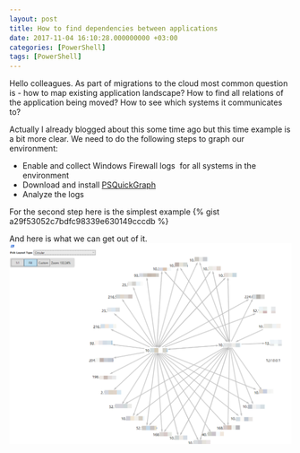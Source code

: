 ```yaml
---
layout: post
title: How to find dependencies between applications
date: 2017-11-04 16:10:28.000000000 +03:00
categories: [PowerShell]
tags: [PowerShell]
---
```

Hello colleagues. As part of migrations to the cloud most common question is - how to map existing application landscape? How to find all relations of the application being moved? How to see which systems it communicates to?</p>
Actually I already blogged about this some time ago but this time example is a bit more clear. We need to do the following steps to graph our environment:

- Enable and collect Windows Firewall logs  for all systems in the environment</li>
- Download and install [PSQuickGraph](https://www.powershellgallery.com/packages/PSQuickGraph/1.1)
- Analyze the logs


For the second step here is the simplest example
{% gist a29f53052c7bdfc98339e630149cccdb %}

And here is what we can get out of it.
![Img](/images/posts/oldposts/apprelgraph.png)
